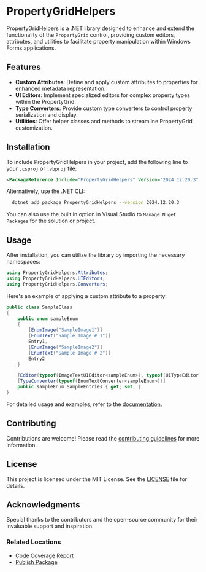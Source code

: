 # PropertyGridHelpers

PropertyGridHelpers is a .NET library designed to enhance and extend the functionality of the `PropertyGrid` control, providing custom editors, attributes, 
and utilities to facilitate property manipulation within Windows Forms applications.

## Features

- **Custom Attributes**: Define and apply custom attributes to properties for enhanced metadata representation.
- **UI Editors**: Implement specialized editors for complex property types within the PropertyGrid.
- **Type Converters**: Provide custom type converters to control property serialization and display.
- **Utilities**: Offer helper classes and methods to streamline PropertyGrid customization.

## Installation

To include PropertyGridHelpers in your project, add the following line to your `.csproj` or `.vbproj` file:

```xml
<PackageReference Include="PropertyGridHelpers" Version="2024.12.20.3" />
```

Alternatively, use the .NET CLI:
```bash
  dotnet add package PropertyGridHelpers --version 2024.12.20.3
```

You can also use the built in option in Visual Studio to ```Manage Nuget Packages``` for the solution or project.

## Usage
After installation, you can utilize the library by importing the necessary namespaces:

```csharp
using PropertyGridHelpers.Attributes;
using PropertyGridHelpers.UIEditors;
using PropertyGridHelpers.Converters;
```

Here's an example of applying a custom attribute to a property:

```csharp
public class SampleClass
{
    public enum sampleEnum
    {
        [EnumImage("SampleImage1")]
        [EnumText("Sample Image # 1")]
        Entry1,
        [EnumImage("SampleImage2")]
        [EnumText("Sample Image # 2")]
        Entry2
    }

    [Editor(typeof(ImageTextUIEditor<sampleEnum>), typeof(UITypeEditor))]
    [TypeConverter(typeof(EnumTextConverter<sampleEnum>))]
    public sampleEnum SampleEntries { get; set; }
}
```

For detailed usage and examples, refer to the [documentation](https://github.com/dparvin/PropertyGridHelpers/wiki).

## Contributing
Contributions are welcome! Please read the [contributing guidelines](https://github.com/dparvin/PropertyGridHelpers/blob/main/CONTRIBUTING.md) for more information.

## License
This project is licensed under the MIT License. See the [LICENSE](https://github.com/dparvin/PropertyGridHelpers/blob/master/LICENSE) file for details.

## Acknowledgments
Special thanks to the contributors and the open-source community for their invaluable support and inspiration.

### Related Locations
* [Code Coverage Report](https://dparvin.github.io/PropertyGridHelpers/)
* [Publish Package](https://www.nuget.org/packages/PropertyGridHelpers)
